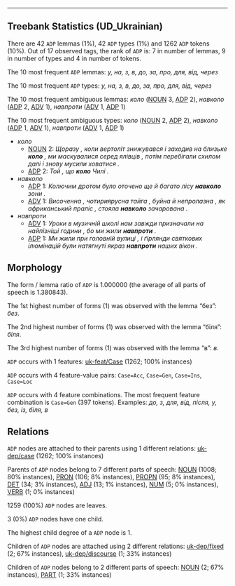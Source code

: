 

--------------------------------------------------------------------------------

## Treebank Statistics (UD_Ukrainian)

There are 42 `ADP` lemmas (1%), 42 `ADP` types (1%) and 1262 `ADP` tokens (10%).
Out of 17 observed tags, the rank of `ADP` is: 7 in number of lemmas, 9 in number of types and 4 in number of tokens.

The 10 most frequent `ADP` lemmas: <em>у, на, з, в, до, за, про, для, від, через</em>

The 10 most frequent `ADP` types:  <em>у, на, з, в, до, за, про, для, від, через</em>

The 10 most frequent ambiguous lemmas: <em>коло</em> ([NOUN]() 3, [ADP]() 2), <em>навколо</em> ([ADP]() 2, [ADV]() 1), <em>навпроти</em> ([ADV]() 1, [ADP]() 1)

The 10 most frequent ambiguous types:  <em>коло</em> ([NOUN]() 2, [ADP]() 2), <em>навколо</em> ([ADP]() 1, [ADV]() 1), <em>навпроти</em> ([ADV]() 1, [ADP]() 1)


* <em>коло</em>
  * [NOUN]() 2: <em>Щоразу , коли вертоліт знижувався і заходив на близьке <b>коло</b> , ми маскувалися серед ялівців , потім перебігали схилом далі і знову мусили ховатися .</em>
  * [ADP]() 2: <em>Той , що <b>коло</b> Чилі .</em>
* <em>навколо</em>
  * [ADP]() 1: <em>Колючим дротом було оточено ще й багато лісу <b>навколо</b> зони .</em>
  * [ADV]() 1: <em>Височенна , чотириярусна тайга , буйна й непролазна , як африканський праліс , стояла <b>навколо</b> зачарована .</em>
* <em>навпроти</em>
  * [ADV]() 1: <em>Уроки в музичній школі нам завжди призначали на найпізніші години , бо ми жили <b>навпроти</b> .</em>
  * [ADP]() 1: <em>Ми жили при головній вулиці , і ґірлянди святкових ілюмінацій були натягнуті якраз <b>навпроти</b> наших вікон .</em>

## Morphology

The form / lemma ratio of `ADP` is 1.000000 (the average of all parts of speech is 1.380843).

The 1st highest number of forms (1) was observed with the lemma “без”: <em>без</em>.

The 2nd highest number of forms (1) was observed with the lemma “біля”: <em>біля</em>.

The 3rd highest number of forms (1) was observed with the lemma “в”: <em>в</em>.

`ADP` occurs with 1 features: [uk-feat/Case]() (1262; 100% instances)

`ADP` occurs with 4 feature-value pairs: `Case=Acc`, `Case=Gen`, `Case=Ins`, `Case=Loc`

`ADP` occurs with 4 feature combinations.
The most frequent feature combination is `Case=Gen` (397 tokens).
Examples: <em>до, з, для, від, після, у, без, із, біля, в</em>


## Relations

`ADP` nodes are attached to their parents using 1 different relations: [uk-dep/case]() (1262; 100% instances)

Parents of `ADP` nodes belong to 7 different parts of speech: [NOUN]() (1008; 80% instances), [PRON]() (106; 8% instances), [PROPN]() (95; 8% instances), [DET]() (34; 3% instances), [ADJ]() (13; 1% instances), [NUM]() (5; 0% instances), [VERB]() (1; 0% instances)

1259 (100%) `ADP` nodes are leaves.

3 (0%) `ADP` nodes have one child.

The highest child degree of a `ADP` node is 1.

Children of `ADP` nodes are attached using 2 different relations: [uk-dep/fixed]() (2; 67% instances), [uk-dep/discourse]() (1; 33% instances)

Children of `ADP` nodes belong to 2 different parts of speech: [NOUN]() (2; 67% instances), [PART]() (1; 33% instances)

